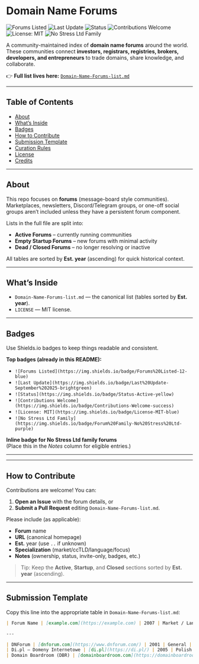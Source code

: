 # Domain Name Forums

![Forums Listed](https://img.shields.io/badge/Forums%20Listed-12-blue)
![Last Update](https://img.shields.io/badge/Last%20Update-September%202025-brightgreen)
![Status](https://img.shields.io/badge/Status-Active-yellow)
![Contributions Welcome](https://img.shields.io/badge/Contributions-Welcome-success)
![License: MIT](https://img.shields.io/badge/License-MIT-blue)
![No Stress Ltd Family](https://img.shields.io/badge/Forum%20Family-No%20Stress%20Ltd-purple)

A community-maintained index of **domain name forums** around the world. These communities connect **investors, registrars, registries, brokers, developers, and entrepreneurs** to trade domains, share knowledge, and collaborate.

👉 **Full list lives here:** [`Domain-Name-Forums-list.md`](Domain-Name-Forums-list.md)

---

## Table of Contents
- [About](#about)
- [What’s Inside](#whats-inside)
- [Badges](#badges)
- [How to Contribute](#how-to-contribute)
- [Submission Template](#submission-template)
- [Curation Rules](#curation-rules)
- [License](#license)
- [Credits](#credits)

---

## About
This repo focuses on **forums** (message-board style communities). Marketplaces, newsletters, Discord/Telegram groups, or one-off social groups aren’t included unless they have a persistent forum component.

Lists in the full file are split into:
- **Active Forums** – currently running communities
- **Empty Startup Forums** – new forums with minimal activity
- **Dead / Closed Forums** – no longer resolving or inactive

All tables are sorted by **Est. year** (ascending) for quick historical context.

---

## What’s Inside
- `Domain-Name-Forums-list.md` — the canonical list (tables sorted by **Est. year**).
- `LICENSE` — MIT license.

---

## Badges
Use Shields.io badges to keep things readable and consistent.

**Top badges (already in this README):**
- `![Forums Listed](https://img.shields.io/badge/Forums%20Listed-12-blue)`
- `![Last Update](https://img.shields.io/badge/Last%20Update-September%202025-brightgreen)`
- `![Status](https://img.shields.io/badge/Status-Active-yellow)`
- `![Contributions Welcome](https://img.shields.io/badge/Contributions-Welcome-success)`
- `![License: MIT](https://img.shields.io/badge/License-MIT-blue)`
- `![No Stress Ltd Family](https://img.shields.io/badge/Forum%20Family-No%20Stress%20Ltd-purple)`

**Inline badge for No Stress Ltd family forums**  
(Place this in the _Notes_ column for eligible entries.)

---


---

## How to Contribute
Contributions are welcome! You can:
1. **Open an Issue** with the forum details, or
2. **Submit a Pull Request** editing `Domain-Name-Forums-list.md`.

Please include (as applicable):
- **Forum** name  
- **URL** (canonical homepage)  
- **Est.** year (use `..` if unknown)  
- **Specialization** (market/ccTLD/language/focus)  
- **Notes** (ownership, status, invite-only, badges, etc.)

> Tip: Keep the **Active**, **Startup**, and **Closed** sections sorted by **Est. year** (ascending).

---

## Submission Template
Copy this line into the appropriate table in `Domain-Name-Forums-list.md`:

```markdown
| Forum Name | [example.com](https://example.com) | 2007 | Market / Language / Focus | Notes or badges |

---

| DNForum | [dnforum.com](https://www.dnforum.com/) | 2001 | General | ![No Stress Ltd Family](https://img.shields.io/badge/Forum%20Family-No%20Stress%20Ltd-purple) |
| Di.pl – Domeny Internetowe | [di.pl](https://di.pl/) | 2005 | Polish market (.pl) |  |
| Domain Boardroom (DBR) | [domainboardroom.com](https://domainboardroom.com/) | 2007 | Private pro community | Invite-only |
